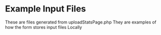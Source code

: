 # Example Input Files
These are files generated from uploadStatsPage.php
They are examples of how the form stores input files
Locally
